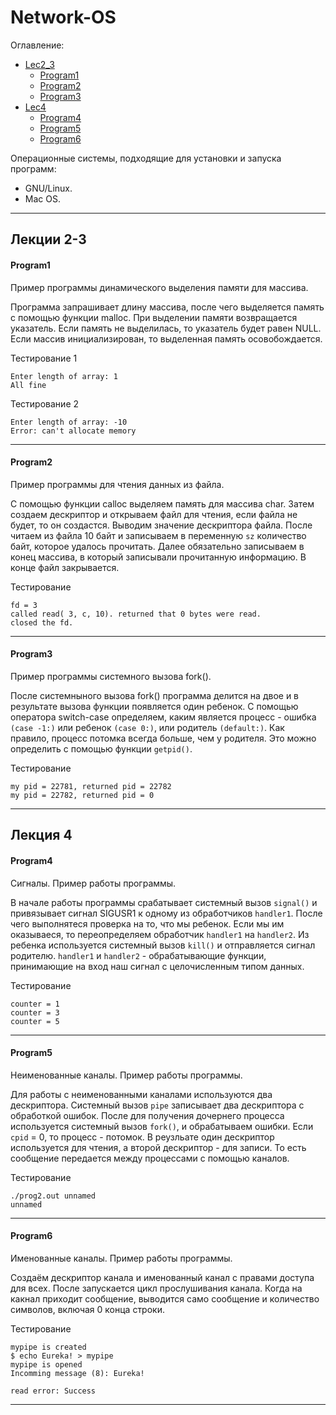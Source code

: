 # Network-OS
Оглавление:
+ [Lec2_3](#Lecture2_3)
   + [Program1](#Program1)
   + [Program2](#Program2)
   + [Program3](#Program3)
+ [Lec4](#Lecture4)
   + [Program4](#Program4)
   + [Program5](#Program5)
   + [Program6](#Program6)

Операционные системы, подходящие для установки и запуска программ:
- GNU/Linux.
- Mac OS.
___
## <a name="Lecture2_3">Лекции 2-3</a>
#### <a name="Program1">Program1</a>  
Пример программы динамического выделения памяти для массива.

Программа запрашивает длину массива, после чего выделяется память с помощью функции malloc. При выделении памяти возвращается указатель. Если память не выделилась, то указатель будет равен NULL. Если массив инициализирован, то выделенная память осовобождается.  

Тестирование 1 
```
Enter length of array: 1  
All fine 
```
Тестирование 2 
```
Enter length of array: -10  
Error: can't allocate memory 
```
___ 
#### <a name="Program2">Program2</a>  
Пример программы для чтения данных из файла.  

C помощью функции calloc выделяем память для массива char. Затем создаем дескриптор и открываем файл для чтения, если файла не будет, то он создастся. Выводим значение дескриптора файла. После читаем из файла 10 байт и записываем в переменную `sz` количество байт, которое удалось прочитать. Далее обязательно записываем в конец массива, в который записывали прочитанную информацию. В конце файл закрывается.  

Тестирование 
```
fd = 3  
called read( 3, c, 10). returned that 0 bytes were read.  
closed the fd.  
```
___
#### <a name="Program3">Program3</a>  
Пример программы системного вызова fork().  

После системныного вызова fork() программа делится на двое и в результате вызова функции появляется один ребенок. С помощью оператора switch-case определяем, каким является процесс - ошибка `(case -1:)` или ребенок `(case 0:)`, или родитель `(default:)`. Как правило, процесс потомка всегда больше, чем у родителя. Это можно определить с помощью функции `getpid()`.

Тестирование 
```
my pid = 22781, returned pid = 22782
my pid = 22782, returned pid = 0
```
___
## <a name="Lecture4">Лекция 4</a>
#### <a name="Program4">Program4</a>  
Сигналы. Пример работы программы.

В начале работы программы срабатывает системный вызов `signal()` и привязывает сигнал SIGUSR1 к одному из обработчиков `handler1`. После чего выполнятеся проверка на то, что мы ребенок. Если мы им оказываеся, то переопределяем обработчик `handler1` на `handler2`. Из ребенка используется системный вызов `kill()` и отправляется сигнал родителю. `handler1` и `handler2` - обрабатывающие функции, принимающие на вход наш сигнал с целочисленным типом данных.

Тестирование  
```
counter = 1  
counter = 3  
counter = 5  
```
___ 
#### <a name="Program5">Program5</a>  
Неименованные каналы. Пример работы программы.

Для работы с неименованными каналами используются два дескриптора. Системный вызов `pipe` записывает два дескриптора с обработкой ошибок. После для получения дочернего процесса используется системный вызов `fork()`, и обрабатываем ошибки. Если `cpid` = 0, то процесс - потомок. В реузльате один дескриптор используется для чтения, а второй дескриптор - для записи. То есть сообщение передается между процессами с помощью каналов.

Тестирование 
```
./prog2.out unnamed
unnamed
```
___
#### <a name="Program6">Program6</a>  
Именованные каналы. Пример работы программы.

Создаём дескриптор канала и именованный канал с правами доступа для всех. После запускается цикл прослушивания канала. Когда на какнал приходит сообщение, выводится само сообщение и количество символов, включая 0 конца строки.

Тестирование 
```
mypipe is created  
$ echo Eureka! > mypipe  
mypipe is opened  
Incomming message (8): Eureka! 
  
read error: Success  
```
___
